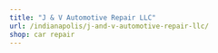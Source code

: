```yaml
---
title: "J & V Automotive Repair LLC"
url: /indianapolis/j-and-v-automotive-repair-llc/
shop: car repair
---
```

